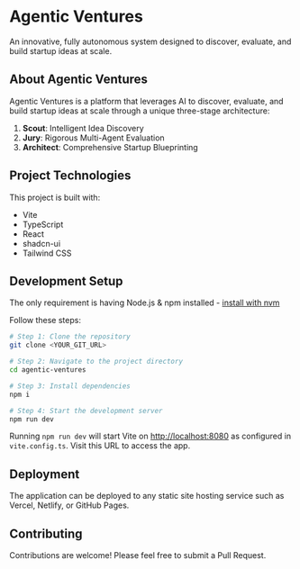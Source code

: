 # Agentic Ventures

An innovative, fully autonomous system designed to discover, evaluate, and build startup ideas at scale.

## About Agentic Ventures

Agentic Ventures is a platform that leverages AI to discover, evaluate, and build startup ideas at scale through a unique three-stage architecture:

1. **Scout**: Intelligent Idea Discovery
2. **Jury**: Rigorous Multi-Agent Evaluation
3. **Architect**: Comprehensive Startup Blueprinting

## Project Technologies

This project is built with:

- Vite
- TypeScript
- React
- shadcn-ui
- Tailwind CSS

## Development Setup

The only requirement is having Node.js & npm installed - [install with nvm](https://github.com/nvm-sh/nvm#installing-and-updating)

Follow these steps:

```sh
# Step 1: Clone the repository
git clone <YOUR_GIT_URL>

# Step 2: Navigate to the project directory
cd agentic-ventures

# Step 3: Install dependencies
npm i

# Step 4: Start the development server
npm run dev
```

Running `npm run dev` will start Vite on [http://localhost:8080](http://localhost:8080) as configured in `vite.config.ts`. Visit this URL to access the app.

## Deployment

The application can be deployed to any static site hosting service such as Vercel, Netlify, or GitHub Pages.

## Contributing

Contributions are welcome! Please feel free to submit a Pull Request.
